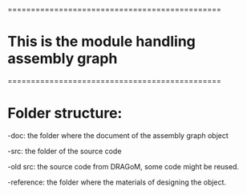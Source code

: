 ==============================================

# This is the module handling assembly graph

==============================================
# Folder structure:

-doc: the folder where the document of the assembly graph object

-src: the folder of the source code

-old src: the source code from DRAGoM, some code might be reused.

-reference: the folder where the materials of designing the object.


